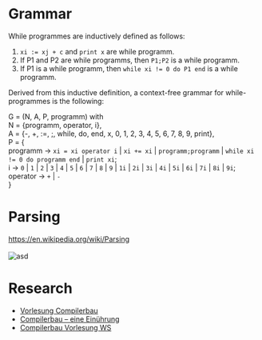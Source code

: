 # Grammar
While programmes are inductively defined as follows:
1. ```xi := xj + c``` and ```print x``` are while programm.
2. If P1 and P2 are while programms, then ```P1;P2``` is a while programm.
3. If P1 is a while programm, then ```while xi != 0 do P1 end``` is a while programm.

Derived from this inductive definition, a context-free grammar for while-programmes is the following:

G = (N, A, P, programm) with <br>
N = {programm, operator, i},<br>
A = {-, +, :=, ;, while, do, end, x, 0, 1, 2, 3, 4, 5, 6, 7, 8, 9, print},<br>
P = {<br>
programm -> ```xi = xi operator i``` | ```xi += xi``` | ```programm;programm``` | ```while xi != 0 do programm end``` | ```print xi```; <br>
i -> ```0``` | ```1``` | ```2``` | ```3``` | ```4``` | ```5``` | ```6``` | ```7``` | ```8``` | ```9``` | ```1i``` | ```2i``` | ```3i``` | ```4i``` | ```5i``` | ```6i``` | ```7i``` | ```8i``` | ```9i```;<br>
operator -> ```+``` | ```-```
<br>}

# Parsing
https://en.wikipedia.org/wiki/Parsing <br><br>
![asd](https://upload.wikimedia.org/wikipedia/commons/d/d6/Parser_Flow%D5%B8.gif)

# Research
- [Vorlesung Compilerbau](https://www.eti.uni-siegen.de/ti/lehre/ss15/compilerbau/compilerbau.html)
- [Compilerbau – eine Einührung](https://homepages.thm.de/~hg52/lv/compiler/skripten/compilerskript/pdf/compilerskript.pdf)
- [Compilerbau Vorlesung WS](https://imweb.imn.htwk-leipzig.de/~waldmann/edu/ss22/cb/folien/skript.pdf)
